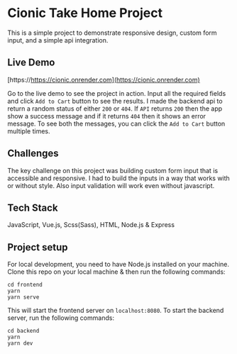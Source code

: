 # Cionic Take Home Project

This is a simple project to demonstrate responsive design, custom form input, and a simple api integration.

## Live Demo

[https://https://cionic.onrender.com](https://cionic.onrender.com)

Go to the live demo to see the project in action. Input all the required fields and click `Add to Cart` button to see
the results. I made the backend api to return a random status of either `200` or `404`. If `API` returns `200` then the
app show a success message and if it returns `404` then it shows an error message. To see both the messages, you can
click the `Add to Cart` button multiple times.

## Challenges

The key challenge on this project was building custom form input that is accessible and responsive. I had to build the
inputs in a way that works with or without style. Also input validation will work even without javascript.

## Tech Stack

JavaScript, Vue.js, Scss(Sass), HTML, Node.js & Express

## Project setup

For local development, you need to have Node.js installed on your machine. Clone this repo on your local machine & then
run the following commands:

```
cd frontend
yarn
yarn serve
```

This will start the frontend server on `localhost:8080`. To start the backend server, run the following commands:

```
cd backend
yarn
yarn dev
```
